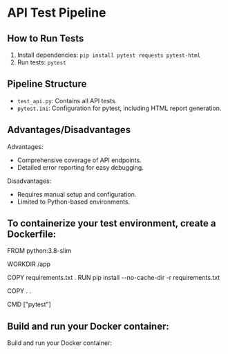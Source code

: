 # API Test Pipeline

## How to Run Tests

1. Install dependencies: `pip install pytest requests pytest-html`
2. Run tests: `pytest`

## Pipeline Structure

- `test_api.py`: Contains all API tests.
- `pytest.ini`: Configuration for pytest, including HTML report generation.

## Advantages/Disadvantages

Advantages:
- Comprehensive coverage of API endpoints.
- Detailed error reporting for easy debugging.

Disadvantages:
- Requires manual setup and configuration.
- Limited to Python-based environments.


## To containerize your test environment, create a Dockerfile:

FROM python:3.8-slim

WORKDIR /app

COPY requirements.txt .
RUN pip install --no-cache-dir -r requirements.txt

COPY . .

CMD ["pytest"]


##  Build and run your Docker container:

Build and run your Docker container:
